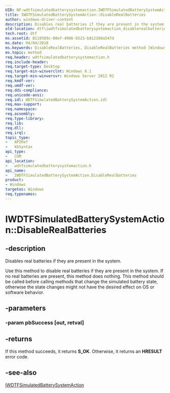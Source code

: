 ```yaml
---
UID: NF:wdtfsimulatedbatterysystemaction.IWDTFSimulatedBatterySystemAction.DisableRealBatteries
title: IWDTFSimulatedBatterySystemAction::DisableRealBatteries
author: windows-driver-content
description: Disables real batteries if they are present in the system.
old-location: dtf\iwdtfsimulatedbatterysystemaction_disablerealbatteries.htm
tech.root: dtf
ms.assetid: 8118589c-00ef-4986-b523-b812160a547d
ms.date: 04/04/2018
ms.keywords: DisableRealBatteries, DisableRealBatteries method [Windows Device Testing Framework], DisableRealBatteries method [Windows Device Testing Framework],IWDTFSimulatedBatterySystemAction interface, IWDTFSimulatedBatterySystemAction interface [Windows Device Testing Framework],DisableRealBatteries method, IWDTFSimulatedBatterySystemAction.DisableRealBatteries, IWDTFSimulatedBatterySystemAction::DisableRealBatteries, dtf.iwdtfsimulatedbatterysystemaction_disablerealbatteries, wdtfsimulatedbatterysystemaction/IWDTFSimulatedBatterySystemAction::DisableRealBatteries
ms.topic: method
req.header: wdtfsimulatedbatterysystemaction.h
req.include-header: 
req.target-type: Desktop
req.target-min-winverclnt: Windows 8.1
req.target-min-winversvr: Windows Server 2012 R2
req.kmdf-ver: 
req.umdf-ver: 
req.ddi-compliance: 
req.unicode-ansi: 
req.idl: WDTFSimulatedBatterySystemAction.idl
req.max-support: 
req.namespace: 
req.assembly: 
req.type-library: 
req.lib: 
req.dll: 
req.irql: 
topic_type:
-	APIRef
-	kbSyntax
api_type:
-	COM
api_location:
-	wdtfsimulatedbatterysystemaction.h
api_name:
-	IWDTFSimulatedBatterySystemAction.DisableRealBatteries
product:
- Windows
targetos: Windows
req.typenames: 
---
```


# IWDTFSimulatedBatterySystemAction::DisableRealBatteries


## -description



Disables real batteries if they are present in the system.



Use this method to disable real batteries if they are present in the
    system.  If no real batteries are present, this method does nothing. This 
    method should be called before calling methods that change the simulated
    battery state, otherwise the state changes might not have the desired
    effect on OS or software behavior.


## -parameters




### -param pbSuccess [out, retval]


## -returns



If this method succeeds, it returns <b xmlns:loc="http://microsoft.com/wdcml/l10n">S_OK</b>. Otherwise, it returns an <b xmlns:loc="http://microsoft.com/wdcml/l10n">HRESULT</b> error code.




## -see-also




<a href="https://msdn.microsoft.com/library/windows/hardware/dn265160">IWDTFSimulatedBatterySystemAction</a>
 

 

